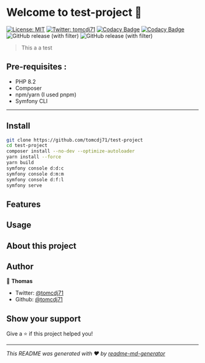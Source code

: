 # Welcome to test-project 👋
[![License: MIT](https://img.shields.io/badge/License-MIT-yellow.svg)](#)
[![Twitter: tomcdj71](https://img.shields.io/twitter/follow/tomcdj71.svg?style=social)](https://twitter.com/tomcdj71)
[![Codacy Badge](https://app.codacy.com/project/badge/Grade/9bda01e09aee420b9707998bfb0afb18)](https://app.codacy.com/gh/tomcdj71/test-project/dashboard?utm_source=gh&utm_medium=referral&utm_content=&utm_campaign=Badge_grade)
[![Codacy Badge](https://app.codacy.com/project/badge/Coverage/9bda01e09aee420b9707998bfb0afb18)](https://app.codacy.com/gh/tomcdj71/test-project/dashboard?utm_source=gh&utm_medium=referral&utm_content=&utm_campaign=Badge_coverage)
![GitHub release (with filter)](https://img.shields.io/github/v/release/tomcdj71/test-project)
![GitHub release (with filter)](https://img.shields.io/github/v/release/tomcdj71/test-project?filter=*beta)

> This a a test

## Pre-requisites :
- PHP 8.2
- Composer
- npm/yarn (I used pnpm)
- Symfony CLI
---

## Install

```sh
git clone https://github.com/tomcdj71/test-project
cd test-project
composer install --no-dev --optimize-autoloader
yarn install --force
yarn build
symfony console d:d:c
symfony console d:m:m
symfony console d:f:l
symfony serve
```

## Features

## Usage

## About this project

## Author

👤 **Thomas**

* Twitter: [@tomcdj71](https://twitter.com/tomcdj71)
* Github: [@tomcdj71](https://github.com/tomcdj71)

## Show your support

Give a ⭐️ if this project helped you!


***
_This README was generated with ❤️ by [readme-md-generator](https://github.com/kefranabg/readme-md-generator)_
